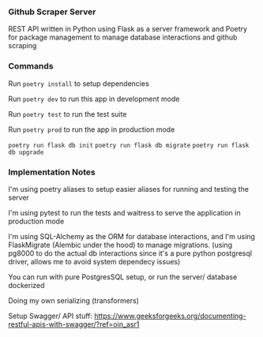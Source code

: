 ### Github Scraper Server

REST API written in Python using Flask as a server framework and Poetry for package management to manage database interactions and github scraping

### Commands

Run `poetry install` to setup dependencies

Run `poetry dev` to run this app in development mode

Run `poetry test` to run the test suite

Run `poetry prod` to run the app in production mode

`poetry run flask db init`
`poetry run flask db migrate`
`poetry run flask db upgrade`

### Implementation Notes

I'm using poetry aliases to setup easier aliases for running and testing the server

I'm using pytest to run the tests and waitress to serve the application in production mode

I'm using SQL-Alchemy as the ORM for database interactions, and I'm using FlaskMigrate (Alembic under the hood) to manage migrations. (using pg8000 to do the actual db interactions since it's a pure python postgresql driver, allows me to avoid system dependecy issues)

You can run with pure PostgresSQL setup, or run the server/ database dockerized

Doing my own serializing (transformers)

Setup Swagger/ API stuff: https://www.geeksforgeeks.org/documenting-restful-apis-with-swagger/?ref=oin_asr1
